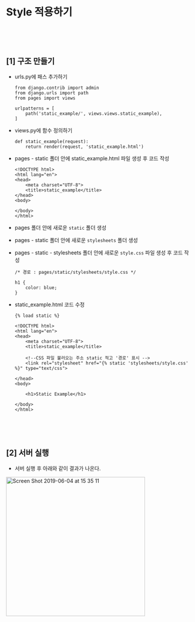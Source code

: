 # Style 적용하기 

<br />
<br />
<br />

## [1] 구조 만들기

- urls.py에 패스 추가하기

  ```
  from django.contrib import admin
  from django.urls import path
  from pages import views
  
  urlpatterns = [
      path('static_example/', views.views.static_example),
  ]
  ```

- views.py에 함수 정의하기
  ```
  def static_example(request):
      return render(request, 'static_example.html')
  ```

- pages - static 폴더 안에 static_example.html 파일 생성 후 코드 작성
  ```
  <!DOCTYPE html>
  <html lang="en">
  <head>
      <meta charset="UTF-8">
      <title>static_example</title>
  </head>
  <body>
  
  </body>
  </html>
  ```

- pages 폴더 안에 새로운 ```static``` 폴더 생성

- pages - static 폴더 안에 새로운 ```stylesheets``` 폴더 생성

- pages - static - stylesheets 폴더 안에 새로운 ```style.css``` 파일 생성 후 코드 작성

  ```
  /* 경로 : pages/static/stylesheets/style.css */
  
  h1 {
      color: blue;
  }
  ```

- static_example.html 코드 수정

  ```
  {% load static %}
  
  <!DOCTYPE html>
  <html lang="en">
  <head>
      <meta charset="UTF-8">
      <title>static_example</title>
  
      <!--CSS 파일 불러오는 주소 static 적고 '경로' 표시 -->
      <link rel="stylesheet" href="{% static 'stylesheets/style.css' %}" type="text/css">
  
  </head>
  <body>
  
      <h1>Static Example</h1>
  
  </body>
  </html>
  ```

<br />
<br />
<br />

## [2] 서버 실행

- 서버 실행 후 아래와 같이 결과가 나온다.

<img width="378" alt="Screen Shot 2019-06-04 at 15 35 11" src="https://user-images.githubusercontent.com/46523571/58856869-c22b7380-86de-11e9-87d9-1248237a04d5.png">